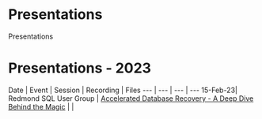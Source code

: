 # Presentations
Presentations
# Presentations - 2023
Date | Event | Session | Recording | Files
--- | --- | --- | ---
15-Feb-23| Redmond SQL User Group | [Accelerated Database Recovery - A Deep Dive Behind the Magic](https://www.meetup.com/redmond-sql-user-group-and-data-professionals-meetup/events/zxjlbtyfcdblb/) |  | 

